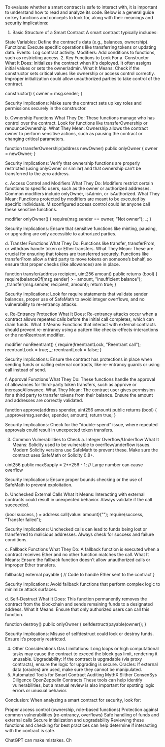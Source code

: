 To evaluate whether a smart contract is safe to interact with, it is important to understand how to read and analyze its code. Below is a general guide on key functions and concepts to look for, along with their meanings and security implications:

1. Basic Structure of a Smart Contract
A smart contract typically includes:

State Variables: Define the contract's data (e.g., balances, ownership).
Functions: Execute specific operations like transferring tokens or updating data.
Events: Log contract activity.
Modifiers: Add conditions to functions, such as restricting access.
2. Key Functions to Look For
a. Constructor
What It Does: Initializes the contract when it's deployed. It often assigns initial values or sets the owner/admin.
What It Means: Check if the constructor sets critical values like ownership or access control correctly. Improper initialization could allow unauthorized parties to take control of the contract.

constructor() {
    owner = msg.sender;
}


Security Implications: Make sure the contract sets up key roles and permissions securely in the constructor.

b. Ownership Functions
What They Do: These functions manage who has control over the contract. Look for functions like transferOwnership or renounceOwnership.
What They Mean: Ownership allows the contract owner to perform sensitive actions, such as pausing the contract or changing critical parameters.


function transferOwnership(address newOwner) public onlyOwner {
    owner = newOwner;
}



Security Implications: Verify that ownership functions are properly restricted (using onlyOwner or similar) and that ownership can’t be transferred to the zero address.

c. Access Control and Modifiers
What They Do: Modifiers restrict certain functions to specific users, such as the owner or authorized addresses. Common modifiers include onlyOwner, isAdmin, or isAuthorized.
What They Mean: Functions protected by modifiers are meant to be executed by specific individuals. Misconfigured access control could let anyone call these sensitive functions.



modifier onlyOwner() {
    require(msg.sender == owner, "Not owner");
    _;
}



Security Implications: Ensure that sensitive functions like minting, pausing, or upgrading are only accessible to authorized parties.

d. Transfer Functions
What They Do: Functions like transfer, transferFrom, or withdraw handle token or Ether transfers.
What They Mean: These are crucial for ensuring that tokens are transferred securely. Functions like transferFrom allow a third party to move tokens on someone’s behalf, so ensure that proper checks (like allowances) are in place.


function transfer(address recipient, uint256 amount) public returns (bool) {
    require(balanceOf[msg.sender] >= amount, "Insufficient balance");
    _transfer(msg.sender, recipient, amount);
    return true;
}



Security Implications: Look for require statements that validate sender balances, proper use of SafeMath to avoid integer overflows, and no vulnerability to re-entrancy attacks.

e. Re-Entrancy Protection
What It Does: Re-entrancy attacks occur when a contract allows repeated calls before the initial call completes, which can drain funds.
What It Means: Functions that interact with external contracts should prevent re-entrancy using a pattern like checks-effects-interactions or the nonReentrant modifier.




modifier nonReentrant() {
    require(!reentrantLock, "Reentrant call");
    reentrantLock = true;
    _;
    reentrantLock = false;
}





Security Implications: Ensure the contract has protections in place when sending funds or calling external contracts, like re-entrancy guards or using call instead of send.

f. Approval Functions
What They Do: These functions handle the approval of allowances for third-party token transfers, such as approve or increaseAllowance.
What They Mean: The contract user gives permission for a third party to transfer tokens from their balance. Ensure the amount and addresses are correctly validated.






function approve(address spender, uint256 amount) public returns (bool) {
    _approve(msg.sender, spender, amount);
    return true;
}





Security Implications: Check for the “double-spend” issue, where repeated approvals could result in unexpected token transfers.

3. Common Vulnerabilities to Check
a. Integer Overflow/Underflow
What It Means: Solidity used to be vulnerable to overflow/underflow issues. Modern Solidity versions use SafeMath to prevent these. Make sure the contract uses SafeMath or Solidity 0.8+.




uint256 public maxSupply = 2**256 - 1; // Large number can cause overflow



Security Implications: Ensure proper bounds checking or the use of SafeMath to prevent exploitation.

b. Unchecked External Calls
What It Means: Interacting with external contracts could result in unexpected behavior. Always validate if the call succeeded.



(bool success, ) = address.call{value: amount}("");
require(success, "Transfer failed");





Security Implications: Unchecked calls can lead to funds being lost or transferred to malicious addresses. Always check for success and failure conditions.

c. Fallback Functions
What They Do: A fallback function is executed when a contract receives Ether and no other function matches the call.
What It Means: Ensure the fallback function doesn't allow unauthorized calls or improper Ether transfers.




fallback() external payable {
    // Code to handle Ether sent to the contract
}




Security Implications: Avoid fallback functions that perform complex logic to minimize attack surfaces.

d. Self-Destruct
What It Does: This function permanently removes the contract from the blockchain and sends remaining funds to a designated address.
What It Means: Ensure that only authorized users can call this function.






function destroy() public onlyOwner {
    selfdestruct(payable(owner));
}





Security Implications: Misuse of selfdestruct could lock or destroy funds. Ensure it’s properly restricted.

4. Other Considerations
Gas Limitations: Long loops or high computational tasks may cause the contract to exceed the block gas limit, rendering it unusable.
Upgradability: If the contract is upgradable (via proxy contracts), ensure the logic for upgrading is secure.
Oracles: If external data (oracles) are used, make sure they cannot be manipulated.
5. Automated Tools for Smart Contract Auditing
MythX
Slither
ConsenSys Diligence
OpenZeppelin Contracts
These tools can help identify vulnerabilities, but a manual review is also important for spotting logic errors or unusual behavior.

Conclusion:
When analyzing a smart contract for security, look for:

Proper access control (ownership, role-based functions)
Protection against common vulnerabilities (re-entrancy, overflows)
Safe handling of funds and external calls
Secure initialization and upgradability
Reviewing these functions and checking for best practices can help determine if interacting with the contract is safe.










ChatGPT can make mistakes. Ch




